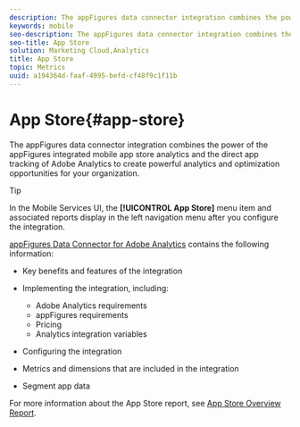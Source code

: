```yaml
---
description: The appFigures data connector integration combines the power of the appFigures integrated mobile app store analytics and the direct app tracking of Adobe Analytics to create powerful analytics and optimization opportunities for your organization.
keywords: mobile
seo-description: The appFigures data connector integration combines the power of the appFigures integrated mobile app store analytics and the direct app tracking of Adobe Analytics to create powerful analytics and optimization opportunities for your organization.
seo-title: App Store
solution: Marketing Cloud,Analytics
title: App Store
topic: Metrics
uuid: a194364d-faaf-4995-befd-cf48f9c1f11b
---
```


# App Store{#app-store}

The appFigures data connector integration combines the power of the appFigures integrated mobile app store analytics and the direct app tracking of Adobe Analytics to create powerful analytics and optimization opportunities for your organization.

>[!TIP]
>
>In the Mobile Services UI, the **[!UICONTROL App Store]** menu item and associated reports display in the left navigation menu after you configure the integration.

[appFigures Data Connector for Adobe Analytics](https://marketing.adobe.com/resources/help/en_US/connectors/appfigures/) contains the following information:
<!--REKHA: no idea where this guide lives--> 

* Key benefits and features of the integration 
* Implementing the integration, including:

    * Adobe Analytics requirements 
    * appFigures requirements 
    * Pricing 
    * Analytics integration variables

* Configuring the integration 
* Metrics and dimensions that are included in the integration 
* Segment app data

For more information about the App Store report, see [App Store Overview Report](../../usage/c-app-store-store-performance.md#concept_2D34C066E48B48FBBDC6CCC683C714AF). 
